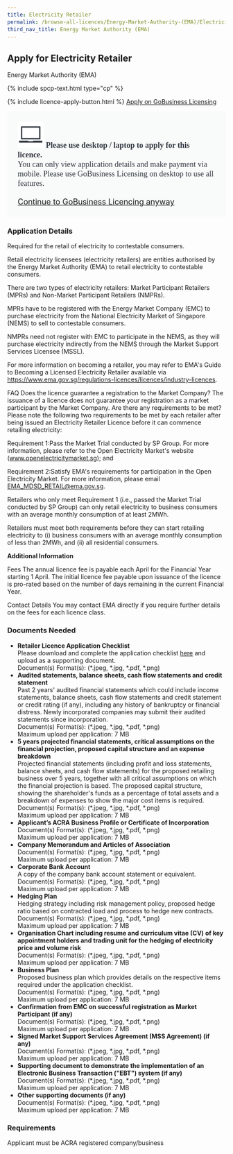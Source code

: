 ```yaml
---
title: Electricity Retailer
permalink: /browse-all-licences/Energy-Market-Authority-(EMA)/Electricity-Retailer
third_nav_title: Energy Market Authority (EMA)
---
```


## Apply for Electricity Retailer

Energy Market Authority (EMA)

{% include spcp-text.html type="cp" %}

{% include licence-apply-button.html %}
<a class="btn" id = "desktopNotice" href="https://licence1.business.gov.sg/feportal/web/frontier/eAdvisor?redirection=true&selectedLicenceIds=281" target="_blank" rel="noopener">Apply on GoBusiness Licensing</a>
<div id = "mobileNotice" style="background: #F9FAFA; border-radius: 5px; width: auto; height: auto; padding: 24px 24px; font-size: 18px; color: #313840;">
<img src="/images/laptop.svg" alt="" style="height: 60px; width: 60px; margin-left: 0px;">
<span style="font-weight: bold; font-family: hknova-bold; font-size: 18px; ">Please use desktop / laptop to apply for this licence.</span><br>
<span style="font-family: hknova-regular;">You can only view application details and make payment via mobile. Please use GoBusiness Licensing on desktop to use all features.</span><br><br>
<a id="mobileNotice" href="https://licence1.business.gov.sg/feportal/web/frontier/eAdvisor?redirection=true&selectedLicenceIds=281" target="_blank" rel="noopener">Continue to GoBusiness Licencing anyway</a>
</div>

<H3>Application Details</H3>

Required for the retail of electricity to contestable consumers.

Retail electricity licensees (electricity retailers) are entities authorised by the Energy Market Authority (EMA) to retail electricity to contestable consumers.

There are two types of electricity retailers: Market Participant Retailers (MPRs) and Non-Market Participant Retailers (NMPRs).

MPRs have to be registered with the Energy Market Company (EMC) to purchase electricity from the National Electricity Market of Singapore (NEMS) to sell to contestable consumers.

NMPRs need not register with EMC to participate in the NEMS, as they will purchase electricity indirectly from the NEMS through the Market Support Services Licensee (MSSL).

For more information on becoming a retailer, you may refer to EMA's Guide to Becoming a Licensed Electricity Retailer available via https://www.ema.gov.sg/regulations-licences/licences/industry-licences.

FAQ
Does the licence guarantee a registration to the Market Company?
The issuance of a licence does not guarantee your registration as a market participant by the Market Company.
Are there any requirements to be met?
Please note the following two requirements to be met by each retailer after being issued an Electricity Retailer Licence before it can commence retailing electricity:

Requirement 1:Pass the Market Trial conducted by SP Group. For more information, please refer to the Open Electricity Market's website (www.openelectricitymarket.sg); and

Requirement 2:Satisfy EMA's requirements for participation in the Open Electricity Market. For more information, please email EMA_MDSD_RETAIL@ema.gov.sg.

Retailers who only meet Requirement 1 (i.e., passed the Market Trial conducted by SP Group) can only retail electricity to business consumers with an average monthly consumption of at least 2MWh.

Retailers must meet both requirements before they can start retailing electricity to (i) business consumers with an average monthly consumption of less than 2MWh, and (ii) all residential consumers.

<strong>Additional Information</strong>

Fees
The annual licence fee is payable each April for the Financial Year starting 1 April. The initial licence fee payable upon issuance of the licence is pro-rated based on the number of days remaining in the current Financial Year.

Contact Details
You may contact EMA directly if you require further details on the fees for each licence class.

<H3>Documents Needed</H3>

<ul> 
<li><strong>Retailer Licence Application Checklist</strong><br>Please download and complete the application checklist&nbsp;<a href="https://www.ema.gov.sg/regulations-licences/licences/industry-licences">here</a> and upload as a supporting document.<br>Document(s) Format(s): (*.jpeg, *.jpg, *.pdf, *.png)</li> 
<li><strong>Audited statements, balance sheets, cash flow statements and credit statement</strong><br>Past 2 years&apos; audited financial statements which could include income statements, balance sheets, cash flow statements and credit statement or credit rating (if any), including any history of bankruptcy or financial distress. Newly incorporated companies may submit their audited statements since incorporation.<br>Document(s) Format(s): (*.jpeg, *.jpg, *.pdf, *.png)<br>Maximum upload per application: 7 MB</li> 
<li><strong>5 years projected financial statements, critical assumptions on the financial projection, proposed capital structure and an expense breakdown</strong><br>Projected financial statements (including profit and loss statements, balance sheets, and cash flow statements) for the proposed retailing business over 5 years, together with all critical assumptions on which the financial projection is based. The proposed capital structure, showing the shareholder&apos;s funds as a percentage of total assets and a breakdown of expenses to show the major cost items is required.<br>Document(s) Format(s): (*.jpeg, *.jpg, *.pdf, *.png)<br>Maximum upload per application: 7 MB</li> 
<li><strong>Applicant&rsquo;s ACRA Business Profile or Certificate of Incorporation</strong><br>Document(s) Format(s): (*.jpeg, *.jpg, *.pdf, *.png)<br>Maximum upload per application: 7 MB</li> 
<li><strong>Company Memorandum and Articles of Association</strong>&nbsp;<br>Document(s) Format(s): (*.jpeg, *.jpg, *.pdf, *.png)<br>Maximum upload per application: 7 MB</li> 
<li><strong>Corporate Bank Account</strong><br>A copy of the company bank account statement or equivalent.<br>Document(s) Format(s): (*.jpeg, *.jpg, *.pdf, *.png)<br>Maximum upload per application: 7 MB</li> 
<li><strong>Hedging Plan</strong><br>Hedging strategy including risk management policy, proposed hedge ratio based on contracted load and process to hedge new contracts.<br>Document(s) Format(s): (*.jpeg, *.jpg, *.pdf, *.png)<br>Maximum upload per application: 7 MB</li> 
<li><strong>Organisation Chart including resume and curriculum vitae (CV) of key appointment holders and trading unit for the hedging of electricity price and volume risk</strong><br>Document(s) Format(s): (*.jpeg, *.jpg, *.pdf, *.png)<br>Maximum upload per application: 7 MB</li> 
<li><strong>Business Plan</strong><br>Proposed business plan which provides details on the respective items required under the application checklist.<br>Document(s) Format(s): (*.jpeg, *.jpg, *.pdf, *.png)<br>Maximum upload per application: 7 MB</li> 
<li><strong>Confirmation from EMC on successful registration as Market Participant (if any)</strong>&nbsp;<br>Document(s) Format(s): (*.jpeg, *.jpg, *.pdf, *.png)<br>Maximum upload per application: 7 MB</li> 
<li><strong>Signed Market Support Services Agreement (MSS Agreement) (if any)</strong>&nbsp;<br>Document(s) Format(s): (*.jpeg, *.jpg, *.pdf, *.png)<br>Maximum upload per application: 7 MB</li> 
<li><strong>Supporting document to demonstrate the implementation of an Electronic Business Transaction (&quot;EBT&quot;) system (if any)</strong>&nbsp;<br>Document(s) Format(s): (*.jpeg, *.jpg, *.pdf, *.png)<br>Maximum upload per application: 7 MB</li> 
<li><strong>Other supporting documents (if any)</strong>&nbsp;<br>Document(s) Format(s): (*.jpeg, *.jpg, *.pdf, *.png)<br>Maximum upload per application: 7 MB</li> 
</ul>

<H3>Requirements</H3>

Applicant must be ACRA registered company/business
